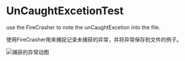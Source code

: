 # UnCaughtExcetionTest
use the FireCrasher to note the unCaughtExcetion into the file.

使用FireCrasher用来捕捉记录未捕获的异常，并将异常保存到文件的例子。

![捕获的异常动图](http://on2eediez.bkt.clouddn.com/%E6%B5%8B%E8%AF%95%E6%9C%AA%E6%8D%95%E8%8E%B7%E5%BC%82%E5%B8%B8.gif)
